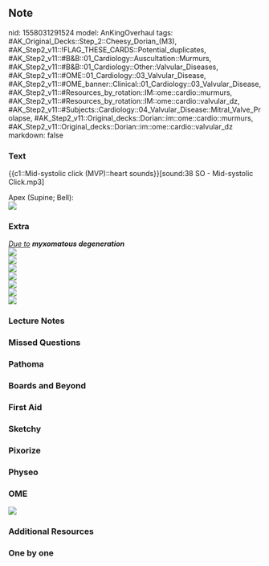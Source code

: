 ## Note
nid: 1558031291524
model: AnKingOverhaul
tags: #AK_Original_Decks::Step_2::Cheesy_Dorian_(M3), #AK_Step2_v11::!FLAG_THESE_CARDS::Potential_duplicates, #AK_Step2_v11::#B&B::01_Cardiology::Auscultation::Murmurs, #AK_Step2_v11::#B&B::01_Cardiology::Other::Valvular_Diseases, #AK_Step2_v11::#OME::01_Cardiology::03_Valvular_Disease, #AK_Step2_v11::#OME_banner::Clinical::01_Cardiology::03_Valvular_Disease, #AK_Step2_v11::#Resources_by_rotation::IM::ome::cardio::murmurs, #AK_Step2_v11::#Resources_by_rotation::IM::ome::cardio::valvular_dz, #AK_Step2_v11::#Subjects::Cardiology::04_Valvular_Disease::Mitral_Valve_Prolapse, #AK_Step2_v11::Original_decks::Dorian::im::ome::cardio::murmurs, #AK_Step2_v11::Original_decks::Dorian::im::ome::cardio::valvular_dz
markdown: false

### Text
{{c1::Mid-systolic click (MVP)::heart sounds}}[sound:38 SO -
Mid-systolic Click.mp3]
<div>
  Apex (Supine; Bell):
  <div><img src=
  "University%20of%20Michigan%20Heart%20Sound%20and%20Murmur%20Library.jpg"></div>
</div>

### Extra
<div>
  <div>
    <div>
      <i style=""><u>Due to</u> <b style="">myxomatous
      degeneration</b></i>
    </div>
    <div>
      <u><img src="paste-3825269672509441.jpg"></u>
    </div>
  </div>
  <div><img src="paste-2288032157794305.jpg"></div>
  <div><img src="paste-2267111372095489.jpg"></div>
</div>
<div><img src="paste-123007863357443_1408717015886.jpg"></div>
<div><img src="paste-123394410414083_1505754167063.jpg"></div>
<div><img src="paste-33964601376771.jpg"></div>
<div><img src="paste-123025043226627.jpg"></div>

### Lecture Notes


### Missed Questions


### Pathoma


### Boards and Beyond


### First Aid


### Sketchy


### Pixorize


### Physeo


### OME
<div class="ome-widget">
  <a href=
  "https://onlinemeded.org/spa/cardiology/valvular-disease/acquire?ref=anki">
  <img src="_OME_AnkiFlashcards_Lesson_1.png"></a>
</div>

### Additional Resources


### One by one

